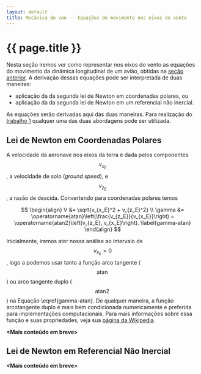 ```yaml
---
layout: default
title: Mecânica do voo -- Equações do movimento nos eixos do vento
---
```


{{ page.title }}
================

Nesta seção iremos ver como representar nos eixos do vento as equações do
movimento da dinâmica longitudinal de um avião, obtidas na 
[seção anterior][long-eqmov]. A derivação dessas equações pode ser interpretada
de duas maneiras:
* aplicação da da segunda lei de Newton em coordenadas polares, ou
* aplicação da da segunda lei de Newton em um referencial não inercial.

As equações serão derivadas aqui das duas maneiras. Para realização do 
[trabalho 1] qualquer uma das duas abordagens pode ser utilizada.

Lei de Newton em Coordenadas Polares
------------------------------------

A velocidade da aeronave nos eixos da terra é dada pelos componentes 
$$v_{x_E}$$, a velocidade de solo (_ground speed_), e $$v_{z_E}$$, a razão
de descida. Convertendo para coordenadas polares temos 

$$
\begin{align}
V &= \sqrt{v_{x_E}^2 + v_{z_E}^2} \\
\gamma &= \operatorname{atan}\left(\frac{v_{z_E}}{v_{x_E}}\right)
        = \operatorname{atan2}\left(v_{z_E}, v_{x_E}\right).
\label{gamma-atan}
\end{align}
$$

Inicialmente, iremos ater nossa análise ao intervalo de $$ v_{x_E} > 0 $$,
logo a podemos usar tanto a função arco tangente ($$\operatorname{atan}$$) 
ou arco tangente duplo ($$\operatorname{atan2}$$) na Equação \eqref{gamma-atan}.
De qualquer maneira, a função arcotangente duplo é mais bem condicionada 
numericamente e preferida para implementações computacionais. Para mais
informações sobre essa função e suas propriedades, veja sua 
[página da Wikipedia][atan2-wiki].

**\<Mais conteúdo em breve\>**

Lei de Newton em Referencial Não Inercial
-----------------------------------------

**\<Mais conteúdo em breve\>**



[long-eqmov]: /mecvoo/long-eqmov/
[trabalho 1]: /mecvoo/trabalho1/
[atan2-wiki]: https://en.wikipedia.org/wiki/Atan2